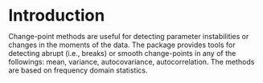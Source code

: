 <font size="6"> **Introduction** </font>

Change-point methods are useful for detecting parameter instabilities or changes in the moments of the data. The package provides tools for detecting abrupt (i.e., breaks) or smooth change-points in any of the followings: mean, variance, autocovariance, autocorrelation. The methods are based on frequency domain statistics.
